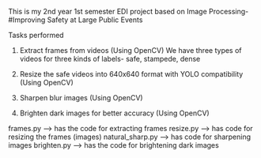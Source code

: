 This is my 2nd year 1st semester EDI project based on Image Processing-
#Improving Safety at Large Public Events

Tasks performed

1. Extract frames from videos (Using OpenCV)
We have three types of videos for three kinds of labels- safe, stampede, dense

2. Resize the safe videos into 640x640 format with YOLO compatibility (Using OpenCV)

3. Sharpen blur images (Using OpenCV)

4. Brighten dark images for better accuracy (Using OpenCV)

frames.py --> has the code for extracting frames
resize.py --> has code for resizing the frames (images)
natural_sharp.py --> has code for sharpening images
brighten.py --> has the code for brightening dark images